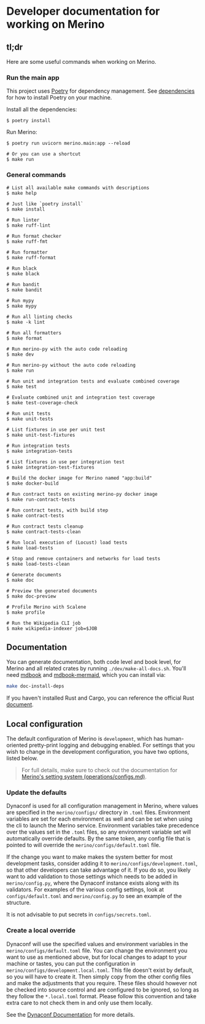 # Developer documentation for working on Merino

## tl;dr

Here are some useful commands when working on Merino.

### Run the main app

This project uses [Poetry][1] for dependency management.
See [dependencies](./dependencies.md) for how to install Poetry on your machine.

Install all the dependencies:

```
$ poetry install
```

Run Merino:

```
$ poetry run uvicorn merino.main:app --reload

# Or you can use a shortcut
$ make run
```

### General commands
```shell
# List all available make commands with descriptions
$ make help

# Just like `poetry install`
$ make install

# Run linter
$ make ruff-lint

# Run format checker
$ make ruff-fmt

# Run formatter
$ make ruff-format

# Run black
$ make black

# Run bandit
$ make bandit

# Run mypy
$ make mypy

# Run all linting checks
$ make -k lint

# Run all formatters
$ make format

# Run merino-py with the auto code reloading
$ make dev

# Run merino-py without the auto code reloading
$ make run

# Run unit and integration tests and evaluate combined coverage
$ make test

# Evaluate combined unit and integration test coverage
$ make test-coverage-check

# Run unit tests
$ make unit-tests

# List fixtures in use per unit test
$ make unit-test-fixtures

# Run integration tests
$ make integration-tests

# List fixtures in use per integration test
$ make integration-test-fixtures

# Build the docker image for Merino named "app:build"
$ make docker-build

# Run contract tests on existing merino-py docker image
$ make run-contract-tests

# Run contract tests, with build step
$ make contract-tests

# Run contract tests cleanup
$ make contract-tests-clean

# Run local execution of (Locust) load tests
$ make load-tests

# Stop and remove containers and networks for load tests
$ make load-tests-clean

# Generate documents
$ make doc

# Preview the generated documents
$ make doc-preview

# Profile Merino with Scalene
$ make profile

# Run the Wikipedia CLI job
$ make wikipedia-indexer job=$JOB
```

## Documentation

You can generate documentation, both code level and book level, for Merino and
all related crates by running `./dev/make-all-docs.sh`. You'll need [mdbook][]
and [mdbook-mermaid][], which you can install via:

```sh
make doc-install-deps
```

If you haven't installed Rust and Cargo, you can reference the official Rust
[document][].

[mdbook]: https://rust-lang.github.io/mdBook/
[mdbook-mermaid]: https://github.com/badboy/mdbook-mermaid
[document]: https://doc.rust-lang.org/cargo/getting-started/installation.html

## Local configuration

The default configuration of Merino is `development`, which has human-oriented
pretty-print logging and debugging enabled. For settings that you wish to change in the
development configuration, you have two options, listed below.

> For full details, make sure to check out the documentation for
> [Merino's setting system (operations/configs.md)](../operations/configs.md).

### Update the defaults

Dynaconf is used for all configuration management in Merino, where
values are specified in the `merino/configs/` directory in `.toml` files. Environment variables
are set for each environment as well and can be set when using the cli to launch the
Merino service.
Environment variables take precedence over the values set in the `.toml` files, so
any environment variable set will automatically override defaults. By the same token,
any config file that is pointed to will override the `merino/configs/default.toml` file.

If the change you want to make makes the system better for most development
tasks, consider adding it to `merino/configs/development.toml`, so that other developers
can take advantage of it. If you do so, you likely want to add validation to those settings
which needs to be added in `merino/config.py`, where the Dynaconf instance exists along
with its validators. For examples of the various config settings, look at `configs/default.toml`
and `merino/config.py` to see an example of the structure.

It is not advisable to put secrets in `configs/secrets.toml`.

### Create a local override

Dynaconf will use the specified values and environment variables in the
`merino/configs/default.toml` file. You can change the environment you
want to use as mentioned above, but for local changes to adapt to your
machine or tastes, you can put the configuration in `merino/configs/development.local.toml`.
This file doesn't exist by default, so you will have to create it.
Then simply copy from the other config files and make the adjustments
that you require. These files should however not be checked into source
control and are configured to be ignored, so long as they follow the `*.local.toml`
format. Please follow this convention and take extra care to not check them in
and only use them locally.

See the [Dynaconf Documentation](https://www.dynaconf.com/) for more details.

[1]: https://python-poetry.org/
